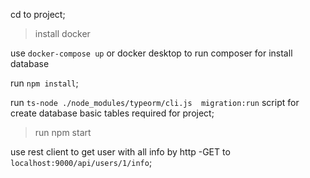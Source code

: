 cd to project;
>install docker

use `docker-compose up` or docker desktop to run composer for install database

run  `npm install`;

run `ts-node ./node_modules/typeorm/cli.js  migration:run` script for create database basic tables required for project;

>run npm start

use rest client to get user with all info by http -GET to `localhost:9000/api/users/1/info`;
